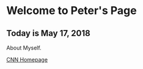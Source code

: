 # Welcome to Peter's Page

## Today is May 17, 2018

About Myself.

[CNN Homepage](https://edition.cnn.com/)
